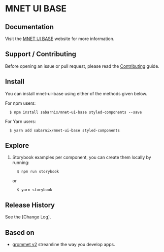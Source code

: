 # MNET UI BASE

## Documentation

Visit the [MNET UI BASE](https://mnet-ui-base.netlify.com) website for more information.

## Support / Contributing

Before opening an issue or pull request, please read the [Contributing](https://github.com/sabarnix/mnet-ui-base/blob/master/CONTRIBUTING.md) guide.

## Install

You can install mnet-ui-base using either of the methods given below.

For npm users:

```shell
  $ npm install sabarnix/mnet-ui-base styled-components --save
```

For Yarn users:

```shell
  $ yarn add sabarnix/mnet-ui-base styled-components
```

## Explore

1. Storybook examples per component, you can create them locally by running:

   ```shell
     $ npm run storybook
   ```

   or

   ```shell
     $ yarn storybook
   ```

## Release History

See the [Change Log].

## Based on

- [grommet v2](https://v2.grommet.io/) streamline the way you develop apps.
